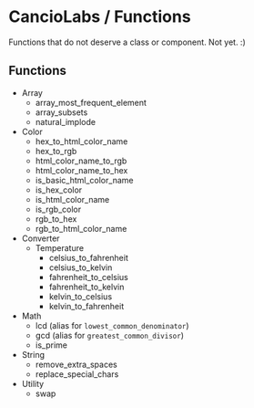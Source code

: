 # CancioLabs / Functions
Functions that do not deserve a class or component. Not yet. :)

## Functions
* Array
  * array_most_frequent_element
  * array_subsets
  * natural_implode
* Color
  * hex_to_html_color_name
  * hex_to_rgb
  * html_color_name_to_rgb
  * html_color_name_to_hex
  * is_basic_html_color_name
  * is_hex_color
  * is_html_color_name
  * is_rgb_color
  * rgb_to_hex
  * rgb_to_html_color_name
* Converter
  * Temperature
    * celsius_to_fahrenheit
    * celsius_to_kelvin
    * fahrenheit_to_celsius
    * fahrenheit_to_kelvin
    * kelvin_to_celsius
    * kelvin_to_fahrenheit
* Math
  * lcd (alias for `lowest_common_denominator`)
  * gcd (alias for `greatest_common_divisor`)
  * is_prime
* String
  * remove_extra_spaces
  * replace_special_chars
* Utility
  * swap